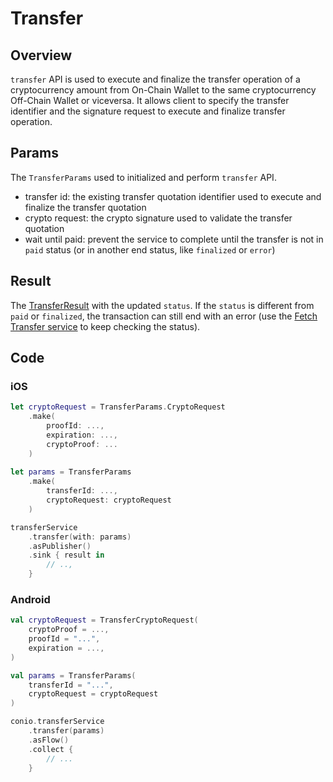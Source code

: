 # Transfer

## Overview

`transfer` API is used to execute and finalize the transfer operation of a cryptocurrency amount from On-Chain Wallet to the same cryptocurrency Off-Chain Wallet or viceversa. It allows client to specify the transfer identifier and the signature request to execute and finalize transfer operation.

## Params

The `TransferParams` used to initialized and perform `transfer` API.

- transfer id: the existing transfer quotation identifier used to execute and finalize the transfer quotation
- crypto request: the crypto signature used to validate the transfer quotation
- wait until paid: prevent the service to complete until the transfer is not in `paid` status (or in another end status, like `finalized` or `error`)

## Result

The [TransferResult](TransferResult.md) with the updated `status`. If the `status` is different from `paid` or `finalized`, the transaction can still end with an error (use the [Fetch Transfer service](FetchTransfer.md) to keep checking the status).

## Code

### iOS
```swift
let cryptoRequest = TransferParams.CryptoRequest
    .make(
        proofId: ...,
        expiration: ...,
        cryptoProof: ...
    )      
    
let params = TransferParams
    .make(
        transferId: ...,
        cryptoRequest: cryptoRequest
    )

transferService
    .transfer(with: params)
    .asPublisher()
    .sink { result in
        // ..,
    }
```

### Android
```kotlin
val cryptoRequest = TransferCryptoRequest(
    cryptoProof = ...,
    proofId = "...",
    expiration = ...,
)

val params = TransferParams(
    transferId = "...",
    cryptoRequest = cryptoRequest 
)

conio.transferService
    .transfer(params)
    .asFlow()
    .collect {
        // ...
    }
```